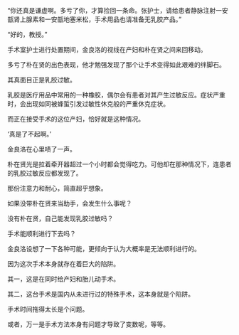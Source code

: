“你还真是谦虚啊。多亏了你，才算捡回一条命。张护士，请给患者静脉注射一安瓿肾上腺素和一安瓿地塞米松，手术用品也请准备无乳胶产品。”

“好的，教授。”

手术室护士进行处置期间，金良洛的视线在产妇和朴在贤之间来回移动。

多亏了朴在贤的出色表现，他才勉强发现了那个让手术变得如此艰难的绊脚石。

其真面目正是乳胶过敏。

乳胶是医疗用品中常用的一种橡胶，偶尔会有患者对其产生过敏反应。症状严重时，会出现如同被蜂蜇引发过敏性休克般的严重休克症状。

而正在接受手术的这位产妇，恰好就是这种情况。

‘真是了不起啊。’

金良洛在心里啧了一声。

朴在贤光是拉着牵开器超过一个小时都会觉得吃力。可他却在那种情况下，连患者的乳胶过敏反应都发现了。

那份注意力和耐心，简直超乎想象。

如果没带朴在贤来当助手，会发生什么事呢？

没有朴在贤，自己能发现乳胶过敏吗？

手术能顺利进行下去吗？

金良洛设想了一下各种可能，更倾向于认为大概率是无法顺利进行的。

因为这次手术本身就存在着巨大的陷阱。

其一，这是在同时给产妇和胎儿动手术。

其二，这台手术是国内从未进行过的特殊手术，这本身就是个陷阱。

手术时间拖得太长是个问题。

或者，万一是手术方法本身有问题才导致了变数呢，等等。